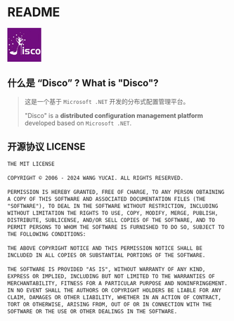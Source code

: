 # README

<img src="assets/git-repo.png" alt="git-repo" style="zoom:15%;" />

## 什么是 “Disco” ? What is "Disco"?

> 这是一个基于 `Microsoft .NET` 开发的分布式配置管理平台。
>
> "Disco" is a **distributed configuration management platform** developed based on `Microsoft .NET`.

## 开源协议 LICENSE

```
THE MIT LICENSE

COPYRIGHT © 2006 - 2024 WANG YUCAI. ALL RIGHTS RESERVED.

PERMISSION IS HEREBY GRANTED, FREE OF CHARGE, TO ANY PERSON OBTAINING A COPY OF THIS SOFTWARE AND ASSOCIATED DOCUMENTATION FILES (THE "SOFTWARE"), TO DEAL IN THE SOFTWARE WITHOUT RESTRICTION, INCLUDING WITHOUT LIMITATION THE RIGHTS TO USE, COPY, MODIFY, MERGE, PUBLISH, DISTRIBUTE, SUBLICENSE, AND/OR SELL COPIES OF THE SOFTWARE, AND TO PERMIT PERSONS TO WHOM THE SOFTWARE IS FURNISHED TO DO SO, SUBJECT TO THE FOLLOWING CONDITIONS:

THE ABOVE COPYRIGHT NOTICE AND THIS PERMISSION NOTICE SHALL BE INCLUDED IN ALL COPIES OR SUBSTANTIAL PORTIONS OF THE SOFTWARE.

THE SOFTWARE IS PROVIDED "AS IS", WITHOUT WARRANTY OF ANY KIND, EXPRESS OR IMPLIED, INCLUDING BUT NOT LIMITED TO THE WARRANTIES OF MERCHANTABILITY, FITNESS FOR A PARTICULAR PURPOSE AND NONINFRINGEMENT. IN NO EVENT SHALL THE AUTHORS OR COPYRIGHT HOLDERS BE LIABLE FOR ANY CLAIM, DAMAGES OR OTHER LIABILITY, WHETHER IN AN ACTION OF CONTRACT, TORT OR OTHERWISE, ARISING FROM, OUT OF OR IN CONNECTION WITH THE SOFTWARE OR THE USE OR OTHER DEALINGS IN THE SOFTWARE.
```

